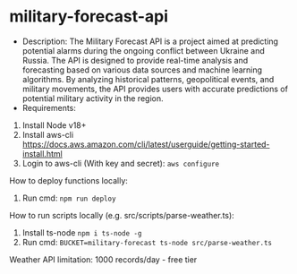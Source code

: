 # military-forecast-api

* Description: 
The Military Forecast API is a project aimed at predicting potential alarms during the ongoing conflict between Ukraine and Russia. The API is designed to provide real-time analysis and forecasting based on various data sources and machine learning algorithms. By analyzing historical patterns, geopolitical events, and military movements, the API provides users with accurate predictions of potential military activity in the region.
* Requirements:
1. Install Node v18+
2. Install aws-cli https://docs.aws.amazon.com/cli/latest/userguide/getting-started-install.html
3. Login to aws-cli (With key and secret): `aws configure`

How to deploy functions locally:
1. Run cmd: `npm run deploy`

How to run scripts locally (e.g. src/scripts/parse-weather.ts):
1. Install ts-node `npm i ts-node -g`
2. Run cmd: `BUCKET=military-forecast ts-node src/parse-weather.ts`

Weather API limitation: 1000 records/day - free tier
